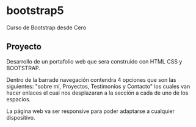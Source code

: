 # bootstrap5
Curso de Bootstrap desde Cero

## Proyecto
  Desarrollo de un portafolio web que sera construido con HTML CSS y BOOTSTRAP.

  Dentro de la barrade navegación contendra 4 opciones que son las siguientes: "sobre mí, Proyectos, Testimonios y Contacto" los cuales van hacer enlaces el cual nos desplazaran a la sección a cada de uno de los espacios.

  La página web va ser responsive para poder adaptarse a cualquier dispositivo.